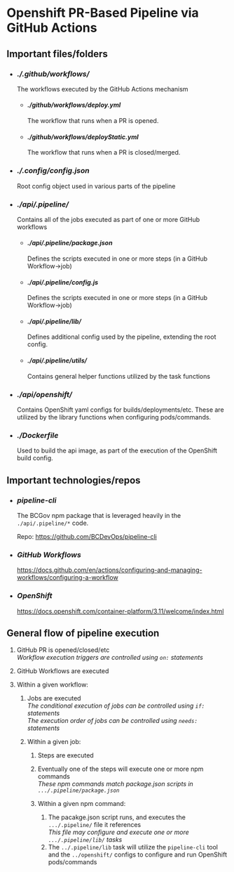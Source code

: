 # Openshift PR-Based Pipeline via GitHub Actions


## Important files/folders

- ### _./.github/workflows/_

  The workflows executed by the GitHub Actions mechanism

  - #### _./github/workflows/deploy.yml_

    The workflow that runs when a PR is opened.

  - #### _./github/workflows/deployStatic.yml_

    The workflow that runs when a PR is closed/merged.

- ### _./.config/config.json_

  Root config object used in various parts of the pipeline

- ### _./api/.pipeline/_

  Contains all of the jobs executed as part of one or more GitHub workflows

  - #### _./api/.pipeline/package.json_

    Defines the scripts executed in one or more steps (in a GitHub Workflow->job)

  - #### _./api/.pipeline/config.js_

    Defines the scripts executed in one or more steps (in a GitHub Workflow->job)

  - #### _./api/.pipeline/lib/_

    Defines additional config used by the pipeline, extending the root config.

  - #### _./api/.pipeline/utils/_

    Contains general helper functions utilized by the task functions

- ### _./api/openshift/_

  Contains OpenShift yaml configs for builds/deployments/etc. These are utilized by the library functions when configuring pods/commands.

- ### _./Dockerfile_
  Used to build the api image, as part of the execution of the OpenShift build config.

## Important technologies/repos

- ### _pipeline-cli_

  The BCGov npm package that is leveraged heavily in the `./api/.pipeline/*` code.

  Repo: https://github.com/BCDevOps/pipeline-cli

- ### _GitHub Workflows_

  https://docs.github.com/en/actions/configuring-and-managing-workflows/configuring-a-workflow

- ### _OpenShift_

  https://docs.openshift.com/container-platform/3.11/welcome/index.html

## General flow of pipeline execution

1. GitHub PR is opened/closed/etc  
   _Workflow execution triggers are controlled using `on:` statements_
2. GitHub Workflows are executed
3. Within a given workflow:

   1. Jobs are executed  
      _The conditional execution of jobs can be controlled using `if:` statements_  
      _The execution order of jobs can be controlled using `needs:` statements_

   2. Within a given job:

      1. Steps are executed
      2. Eventually one of the steps will execute one or more npm commands  
         _These npm commands match package.json scripts in `.../.pipeline/package.json`_

      3. Within a given npm command:

         1. The pacakge.json script runs, and executes the `.../.pipeline/` file it references  
            _This file may configure and execute one or more `.../.pipeline/lib/` tasks_
         2. The `../.pipeline/lib` task will utilize the `pipeline-cli` tool and the `../openshift/` configs to configure and run OpenShift pods/commands
